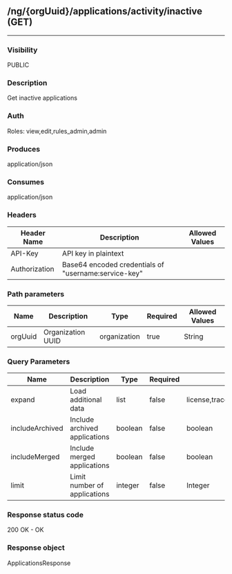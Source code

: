 ## /ng/{orgUuid}/applications/activity/inactive (GET)
---
### Visibility
PUBLIC
### Description
Get inactive applications
### Auth
Roles: view,edit,rules_admin,admin
### Produces
application/json
### Consumes
application/json
### Headers
| Header Name | Description | Allowed Values |
| ----------- | ----------- | ----------- |
| API-Key | API key in plaintext |  |
| Authorization | Base64 encoded credentials of &quot;username:service-key&quot; |  |
### Path parameters
| Name | Description | Type | Required | Allowed Values |
| ----------- | ----------- | ----------- | ----------- | ----------- |
| orgUuid | Organization UUID | organization | true | String |
### Query Parameters
| Name | Description | Type | Required | Allowed Values |
| ----------- | ----------- | ----------- | ----------- | ----------- |
| expand | Load additional data | list | false | license,trace_breakdown,scores,coverage,skip_links |
| includeArchived | Include archived applications | boolean | false | boolean |
| includeMerged | Include merged applications | boolean | false | boolean |
| limit | Limit number of applications | integer | false | Integer |
### Response status code
200 OK - OK
### Response object
ApplicationsResponse
